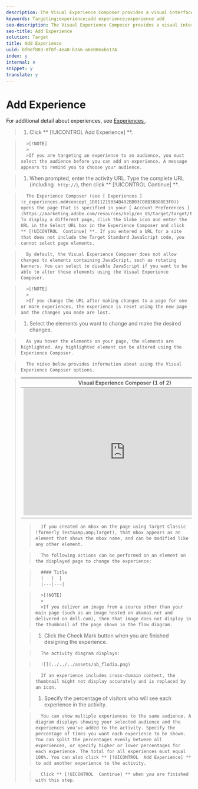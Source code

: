 ```yaml
---
description: The Visual Experience Composer provides a visual interface for editing the experiences on your page.
keywords: Targeting;experience;add experience;experience add
seo-description: The Visual Experience Composer provides a visual interface for editing the experiences on your page.
seo-title: Add Experience
solution: Target
title: Add Experience
uuid: bf0ef883-0f0f-4ea0-b3a6-a6b00eab6174
index: y
internal: n
snippet: y
translate: y
---
```


# Add Experience

For additional detail about experiences, see [ Experiences ](c_experiences.md#concept_A2E10F6AFB3D4AEAB6951EE14688848D). 

>1. Click ** [!UICONTROL  Add Experience] **.


>       >[!NOTE]
>       >
>       >If you are targeting an experience to an audience, you must select the audience before you can add an experience. A message appears to remind you to choose your audience.

>1. When prompted, enter the activity URL. Type the complete URL (including ` http://`), then click ** [!UICONTROL  Continue] **.

>       The Experience Composer (see [ Experiences ](c_experiences.md#concept_1D011219034B492BB03C08B3BB80E3F0)) opens the page that is specified in your [ Account Preferences ](https://marketing.adobe.com/resources/help/en_US/target/target/t_account_preferences.html). To display a different page, click the Globe icon and enter the URL in the Select URL box in the Experience Composer and click ** [!UICONTROL  Continue] **. If you entered a URL for a site that does not include the Target Standard JavaScript code, you cannot select page elements. 

>       By default, the Visual Experience Composer does not allow changes to elements containing JavaScript, such as rotating banners. You can select to disable JavaScript if you want to be able to alter those elements using the Visual Experience Composer. 


>       >[!NOTE]
>       >
>       >If you change the URL after making changes to a page for one or more experiences, the experience is reset using the new page and the changes you made are lost.

>1. Select the elements you want to change and make the desired changes.

>       As you hover the elements on your page, the elements are highlighted. Any highlighted element can be altered using the Experience Composer. 

>       The video below provides information about using the Visual Experience Composer options. 



>    <table id="table_A3A70CC0C9F54131BB9F098B4DA8C9D6"> 
 <thead> 
  <tr> 
   <th class="entry" colspan="2"> Visual Experience Composer (1 of 2) </th> 
   <th colname="col3" class="entry"> 7:17 </th> 
  </tr> 
 </thead>
 <tbody> 
  <tr> 
   <td colspan="2"> 
    <div width="550" class="video-iframe"> 
     <iframe src="https://www.youtube.com/embed/2KUDgu6Mscg/" frameborder="0" webkitallowfullscreen="true" mozallowfullscreen="true" oallowfullscreen="true" msallowfullscreen="true" allowfullscreen="allowfullscreen" scrolling="no" width="550" height="345">https://www.youtube.com/embed/2KUDgu6Mscg/</iframe>
    </div> </td> 
   <td colname="col3"> <p> 
     <ul id="ul_FF4FEC7BC7A34461BAA54FBE18A8E63B"> 
      <li id="li_7D6D4CB2E771430F84D2B658F8611532">Change the content of a page </li> 
      <li id="li_745F20CC95DF4BE48173991CB42EC50A">Change the layout of a page </li> 
     </ul> </p> </td> 
  </tr> 
 </tbody> 
</table>

>       If you created an mbox on the page using Target Classic (formerly Test&amp;amp;Target), that mbox appears as an element that shows the mbox name, and can be modified like any other element. 

>       The following actions can be performed on an element on the displayed page to change the experience: 



>       #### Title
>       |   |  |
>       |---|---|


>       >[!NOTE]
>       >
>       >If you deliver an image from a source other than your main page (such as an image hosted on akamai.net and delivered on dell.com), then that image does not display in the thumbnail of the page shown in the flow diagram.

>1. Click the Check Mark button when you are finished designing the experience.

>       The activity diagram displays: 

>       ![](../../../assets/ab_flodia.png) 

>       If an experience includes cross-domain content, the thumbnail might not display accurately and is replaced by an icon. 
>1. Specify the percentage of visitors who will see each experience in the activity.

>       You can show multiple experiences to the same audience. A diagram displays showing your selected audience and the experiences you've added to the activity. Specify the percentage of times you want each experience to be shown. You can split the percentages evenly between all experiences, or specify higher or lower percentages for each experience. The total for all experiences must equal 100%. You can also click ** [!UICONTROL  Add Experience] ** to add another experience to the activity. 

>       Click ** [!UICONTROL  Continue] ** when you are finished with this step. 
